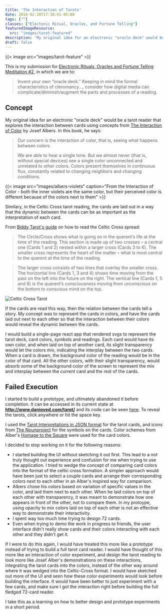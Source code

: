 ```yaml
---
title: 'The Interaction of Tarots'
date: 2018-02-20T17:38:51-05:00
tags: [""]
classes: ["Electonic Ritual, Oracles, and Fortune Telling"]
featuredImageResource: 
  src: "images/tarot-featured"
description: 'My original idea for an electronic "oracle deck" would be a tarot reader that explores the interaction between tarot cards using concepts from The Interaction of Color by Josef Albers'
draft: false
---
```


{{< image src="images/tarot-feature" >}}

This is my submission for [Electronic Rituals, Oracles and Fortune Telling](http://eroft.decontextualize.com/) [Meditation #2,](http://eroft.decontextualize.com/schedule#meditation-2-assigned) 
in which we are to:

  > Invent your own “oracle deck.”  Keeping in mind the formal characteristics of cleromancy..., 
  > consider how digital media can complicate/diminish/augment the parts and processes of a reading.

## Concept

My original idea for an electronic "oracle deck" would be a tarot reader that explores the interaction
between cards using concepts from [The Interaction of Color](https://yalebooks.yale.edu/book/9780300179354/interaction-color) 
by Josef Albers.  In this book, he says:

> Our concern is the interaction of color, that is, seeing what happens between colors.
>
> We are able to hear a single tone.
> But we almost never (that is, without special devices) see a single color
> unconnected and unrelated to other colors. 
> Colors present themselves in continuous flux, constantly related to
> changing neighbors and changing conditions.

{{< image src="images/albers-violets" caption="From the Interaction of Color - both the inner violets are the same color, but their perceived color is different because of the colors next to them" >}}

Similary, in the Celtic Cross tarot reading, the cards are laid out in a way that the dynamic between the cards
can be as important as the interpretation of each card.

From [Biddy Tarot's guide](https://www.biddytarot.com/how-to-read-the-celtic-cross-tarot-spread/) on how to read the Celtic Cross spread:

> The Circle/Cross shows what is going on in the querent’s life at the time of the reading. This section is made up of two crosses – a central one (Cards 1 and 2) nested within a larger cross (Cards 3 to 6). The smaller cross represents the heart of the matter – what is most central to the querent at the time of the reading.

> The larger cross consists of two lines that overlay the smaller cross. The horizontal line (Cards 1, 3 and 4) shows time moving from the past on the left into the future on the right. The vertical line (Cards 1, 5 and 6) is the querent’s consciousness moving from unconscious on the bottom to conscious mind on the top.

![Celtic Cross Tarot](http://www.tarottotes.com/images/celticcross1BW.jpg)

If the cards are read this way, then the relation between the cards tell a story.  My concept was to represent the cards in colors,
and have the cards laid out next to each other so that the interaction between their colors would reveal the dynamic between the cards.

I would build a single-page react app that rendered svgs to represent the tarot deck, card colors, symbols and readings.
Each card would have its own color, and when laid on top of another card, its slight transparency would let the colors
mix, indicating the interplay between the two cards.  When a card is drawn, the background color of the reading would be
in the color of that card.  All the other colors, with their slight transparency, would absorb some of the background color
of the screen to represent the mix and interplay between the current card and the rest of the cards.


## Failed Execution

I started to build a prototype, and ultimately abandoned it before completion.
It can be accessed in its current state at **http://www.danioved.com/tarot/** and its code can be seen [here](https://github.com/oveddan/tarot).
To reveal the tarots, click anywhere or hit the space key.

I used the [Tarot Interpretations in JSON format](https://github.com/dariusk/corpora/blob/master/data/divination/tarot_interpretations.json) for the tarot cards, and icons from 
[The Nounproject](https://thenounproject.com/) for the symbols on the cards.  Color schemes from Alber's [Homage to the Square](https://g.co/kgs/oqVa3x) were used for the card colors.

I decided to stop working on it for the following reasons: 

* I started building the UI without sketching it out first.  This lead to a not truly thought out experience and confusion for me when trying to use the application.  I tried to wedge the concept of comparing card colors into the format of the celtic cross formation.  A simpler approach would have been just to select a couple cards and arrange their corresponding colors next to each other in an Alber's inspired way for comparison.
* Albers chose his colors based on variation of specific values in the color, and laid them next to each other. When he laid colors on top of each other with transparency, it was meant to demonstrate how one appears in front of the other, not to compare them. In my protoype, using opacity to mix colors laid on top of each other is not an effective way to demonstrate their interactivity.
* I spent way too much time trying to design 72 cards.
* Even when trying to demo the work in progress to friends, the user interface didn't really show cards and their colors interacting with each other and they didn't get it.

If I were to do this again, I would have treated this more like a prototype instead of trying to build a full tarot card reader.
I would have thought of this more like an interaction of color experiment, and design the tarot reading to look more like Josef Alber's demonstrations on these interactions,
integrating the tarot cards into the colors, instead of the other way around where it was wedged into the Celtic-Cross format.
I would have sketched out more of the UI and seen how these color experiments would look before building the interface.
It would have been better to just experiment with a few cards, and make sure I got the interaction right before building the full fledged 72-card reader.

I take this as a learning on how to better design and prototype experiments in a short period.

